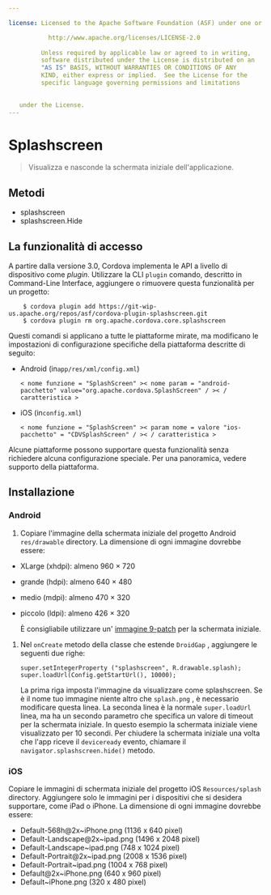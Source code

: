 ```yaml
---

license: Licensed to the Apache Software Foundation (ASF) under one or more contributor license agreements. See the NOTICE file distributed with this work for additional information regarding copyright ownership. The ASF licenses this file to you under the Apache License, Version 2.0 (the "License"); you may not use this file except in compliance with the License. You may obtain a copy of the License at

           http://www.apache.org/licenses/LICENSE-2.0
    
         Unless required by applicable law or agreed to in writing,
         software distributed under the License is distributed on an
         "AS IS" BASIS, WITHOUT WARRANTIES OR CONDITIONS OF ANY
         KIND, either express or implied.  See the License for the
         specific language governing permissions and limitations
    

   under the License.
---
```


# Splashscreen

> Visualizza e nasconde la schermata iniziale dell'applicazione.

## Metodi

*   splashscreen
*   splashscreen.Hide

## La funzionalità di accesso

A partire dalla versione 3.0, Cordova implementa le API a livello di dispositivo come *plugin*. Utilizzare la CLI `plugin` comando, descritto in Command-Line Interface, aggiungere o rimuovere questa funzionalità per un progetto:

        $ cordova plugin add https://git-wip-us.apache.org/repos/asf/cordova-plugin-splashscreen.git
        $ cordova plugin rm org.apache.cordova.core.splashscreen
    

Questi comandi si applicano a tutte le piattaforme mirate, ma modificano le impostazioni di configurazione specifiche della piattaforma descritte di seguito:

*   Android (in`app/res/xml/config.xml`)
    
        < nome funzione = "SplashScreen" >< nome param = "android-pacchetto" value="org.apache.cordova.SplashScreen" / >< / caratteristica >
        

*   iOS (in`config.xml`)
    
        < nome funzione = "SplashScreen" >< param nome = valore "ios-pacchetto" = "CDVSplashScreen" / >< / caratteristica >
        

Alcune piattaforme possono supportare questa funzionalità senza richiedere alcuna configurazione speciale. Per una panoramica, vedere supporto della piattaforma.

## Installazione

### Android

1.  Copiare l'immagine della schermata iniziale del progetto Android `res/drawable` directory. La dimensione di ogni immagine dovrebbe essere:

*   XLarge (xhdpi): almeno 960 × 720
*   grande (hdpi): almeno 640 × 480
*   medio (mdpi): almeno 470 × 320
*   piccolo (ldpi): almeno 426 × 320
    
    È consigliabile utilizzare un' [immagine 9-patch][1] per la schermata iniziale.

 [1]: https://developer.android.com/tools/help/draw9patch.html

1.  Nel `onCreate` metodo della classe che estende `DroidGap` , aggiungere le seguenti due righe:
    
        super.setIntegerProperty ("splashscreen", R.drawable.splash);
        super.loadUrl(Config.getStartUrl(), 10000);
        
    
    La prima riga imposta l'immagine da visualizzare come splashscreen. Se è il nome tuo immagine niente altro che `splash.png` , è necessario modificare questa linea. La seconda linea è la normale `super.loadUrl` linea, ma ha un secondo parametro che specifica un valore di timeout per la schermata iniziale. In questo esempio la schermata iniziale viene visualizzato per 10 secondi. Per chiudere la schermata iniziale una volta che l'app riceve il `deviceready` evento, chiamare il `navigator.splashscreen.hide()` metodo.

### iOS

Copiare le immagini di schermata iniziale del progetto iOS `Resources/splash` directory. Aggiungere solo le immagini per i dispositivi che si desidera supportare, come iPad o iPhone. La dimensione di ogni immagine dovrebbe essere:

*   Default-568h@2x~iPhone.png (1136 x 640 pixel)
*   Default-Landscape@2x~ipad.png (1496 x 2048 pixel)
*   Default-Landscape~ipad.png (748 x 1024 pixel)
*   Default-Portrait@2x~ipad.png (2008 x 1536 pixel)
*   Default-Portrait~ipad.png (1004 x 768 pixel)
*   Default@2x~iPhone.png (640 x 960 pixel)
*   Default~iPhone.png (320 x 480 pixel)
